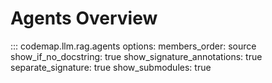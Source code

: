 # Agents Overview

::: codemap.llm.rag.agents
    options:
      members_order: source
      show_if_no_docstring: true
      show_signature_annotations: true
      separate_signature: true
      show_submodules: true

